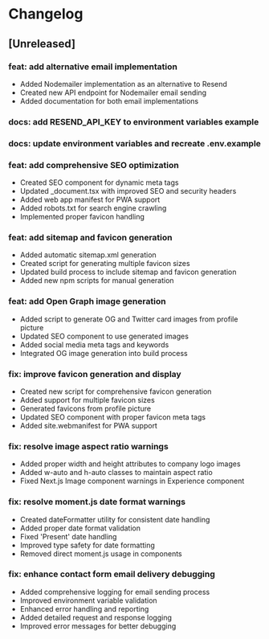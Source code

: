 # Changelog

## [Unreleased]

### feat: add alternative email implementation
- Added Nodemailer implementation as an alternative to Resend
- Created new API endpoint for Nodemailer email sending
- Added documentation for both email implementations

### docs: add RESEND_API_KEY to environment variables example
### docs: update environment variables and recreate .env.example

### feat: add comprehensive SEO optimization
- Created SEO component for dynamic meta tags
- Updated _document.tsx with improved SEO and security headers
- Added web app manifest for PWA support
- Added robots.txt for search engine crawling
- Implemented proper favicon handling

### feat: add sitemap and favicon generation
- Added automatic sitemap.xml generation
- Created script for generating multiple favicon sizes
- Updated build process to include sitemap and favicon generation
- Added new npm scripts for manual generation

### feat: add Open Graph image generation
- Added script to generate OG and Twitter card images from profile picture
- Updated SEO component to use generated images
- Added social media meta tags and keywords
- Integrated OG image generation into build process

### fix: improve favicon generation and display
- Created new script for comprehensive favicon generation
- Added support for multiple favicon sizes
- Generated favicons from profile picture
- Updated SEO component with proper favicon meta tags
- Added site.webmanifest for PWA support

### fix: resolve image aspect ratio warnings
- Added proper width and height attributes to company logo images
- Added w-auto and h-auto classes to maintain aspect ratio
- Fixed Next.js Image component warnings in Experience component

### fix: resolve moment.js date format warnings
- Created dateFormatter utility for consistent date handling
- Added proper date format validation
- Fixed 'Present' date handling
- Improved type safety for date formatting
- Removed direct moment.js usage in components

### fix: enhance contact form email delivery debugging
- Added comprehensive logging for email sending process
- Improved environment variable validation
- Enhanced error handling and reporting
- Added detailed request and response logging
- Improved error messages for better debugging
